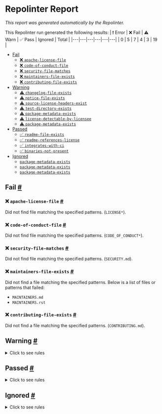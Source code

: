 # Repolinter Report

*This report was generated automatically by the Repolinter.*

This Repolinter run generated the following results:
| ❗  Error | ❌  Fail | ⚠️  Warn | ✅  Pass | Ignored | Total |
|---|---|---|---|---|---|
| 0 | 5 | 7 | 4 | 3 | 19 |

- [Fail](#user-content-fail)
  - [❌ `apache-license-file`](#user-content--apache-license-file)
  - [❌ `code-of-conduct-file`](#user-content--code-of-conduct-file)
  - [❌ `security-file-matches`](#user-content--security-file-matches)
  - [❌ `maintainers-file-exists`](#user-content--maintainers-file-exists)
  - [❌ `contributing-file-exists`](#user-content--contributing-file-exists)
- [Warning](#user-content-warning)
  - [⚠️ `changelog-file-exists`](#user-content--changelog-file-exists)
  - [⚠️ `notice-file-exists`](#user-content--notice-file-exists)
  - [⚠️ `source-license-headers-exist`](#user-content--source-license-headers-exist)
  - [⚠️ `test-directory-exists`](#user-content--test-directory-exists)
  - [⚠️ `package-metadata-exists`](#user-content--package-metadata-exists)
  - [⚠️ `license-detectable-by-licensee`](#user-content--license-detectable-by-licensee)
  - [⚠️ `package-metadata-exists`](#user-content--package-metadata-exists)
- [Passed](#user-content-passed)
  - [✅ `readme-file-exists`](#user-content--readme-file-exists)
  - [✅ `readme-references-license`](#user-content--readme-references-license)
  - [✅ `integrates-with-ci`](#user-content--integrates-with-ci)
  - [✅ `binaries-not-present`](#user-content--binaries-not-present)
- [Ignored](#user-content-ignored)
  - [`package-metadata-exists`](#user-content-package-metadata-exists)
  - [`package-metadata-exists`](#user-content-package-metadata-exists)
  - [`package-metadata-exists`](#user-content-package-metadata-exists)

## Fail <a href="#user-content-fail" id="fail">#</a>

### ❌ `apache-license-file` <a href="#user-content--apache-license-file" id="-apache-license-file">#</a>

Did not find file matching the specified patterns. (`LICENSE*`).

### ❌ `code-of-conduct-file` <a href="#user-content--code-of-conduct-file" id="-code-of-conduct-file">#</a>

Did not find file matching the specified patterns. (`CODE_OF_CONDUCT*`).

### ❌ `security-file-matches` <a href="#user-content--security-file-matches" id="-security-file-matches">#</a>

Did not find file matching the specified patterns. (`SECURITY.md`).

### ❌ `maintainers-file-exists` <a href="#user-content--maintainers-file-exists" id="-maintainers-file-exists">#</a>

Did not find a file matching the specified patterns. Below is a list of files or patterns that failed:

- `MAINTAINERS.md`
- `MAINTAINERS.rst`

### ❌ `contributing-file-exists` <a href="#user-content--contributing-file-exists" id="-contributing-file-exists">#</a>

Did not find a file matching the specified patterns. (`CONTRIBUTING.md`).


## Warning <a href="#user-content-warning" id="warning">#</a>

<details>
<summary>Click to see rules</summary>

### ⚠️ `changelog-file-exists` <a href="#user-content--changelog-file-exists" id="-changelog-file-exists">#</a>

Did not find a file matching the specified patterns. (`CHANGELOG.md`).

### ⚠️ `notice-file-exists` <a href="#user-content--notice-file-exists" id="-notice-file-exists">#</a>

Did not find a file matching the specified patterns. (`NOTICE*`).

### ⚠️ `source-license-headers-exist` <a href="#user-content--source-license-headers-exist" id="-source-license-headers-exist">#</a>

Below is a list of files or patterns that failed:

- `aries-mobile-tests/allure/projects/default/reports/1/app.js`: The first 7 lines do not contain the pattern(s): Copyright, License.
- `aries-mobile-tests/allure/projects/default/reports/2/app.js`: The first 7 lines do not contain the pattern(s): Copyright, License.
- `aries-mobile-tests/allure/projects/default/reports/3/app.js`: The first 7 lines do not contain the pattern(s): Copyright, License.
- `aries-mobile-tests/allure/projects/default/reports/latest/app.js`: The first 7 lines do not contain the pattern(s): Copyright, License.
- `aries-mobile-tests/allure/projects/default/reports/1/plugins/behaviors/index.js`: The first 7 lines do not contain the pattern(s): Copyright, License.
- `aries-mobile-tests/allure/projects/default/reports/1/plugins/packages/index.js`: The first 7 lines do not contain the pattern(s): Copyright, License.
- `aries-mobile-tests/allure/projects/default/reports/1/plugins/screen-diff/index.js`: The first 7 lines do not contain the pattern(s): Copyright, License.
- `aries-mobile-tests/allure/projects/default/reports/2/plugins/behaviors/index.js`: The first 7 lines do not contain the pattern(s): Copyright, License.
- `aries-mobile-tests/allure/projects/default/reports/2/plugins/packages/index.js`: The first 7 lines do not contain the pattern(s): Copyright, License.
- `aries-mobile-tests/allure/projects/default/reports/2/plugins/screen-diff/index.js`: The first 7 lines do not contain the pattern(s): Copyright, License.
- `aries-mobile-tests/allure/projects/default/reports/3/plugins/behaviors/index.js`: The first 7 lines do not contain the pattern(s): Copyright, License.
- `aries-mobile-tests/allure/projects/default/reports/3/plugins/packages/index.js`: The first 7 lines do not contain the pattern(s): Copyright, License.
- `aries-mobile-tests/allure/projects/default/reports/3/plugins/screen-diff/index.js`: The first 7 lines do not contain the pattern(s): Copyright, License.
- `aries-mobile-tests/allure/projects/default/reports/latest/plugins/behaviors/index.js`: The first 7 lines do not contain the pattern(s): Copyright, License.
- `aries-mobile-tests/allure/projects/default/reports/latest/plugins/packages/index.js`: The first 7 lines do not contain the pattern(s): Copyright, License.
- `aries-mobile-tests/allure/projects/default/reports/latest/plugins/screen-diff/index.js`: The first 7 lines do not contain the pattern(s): Copyright, License.

### ⚠️ `test-directory-exists` <a href="#user-content--test-directory-exists" id="-test-directory-exists">#</a>

Did not find a file matching the specified patterns. Below is a list of files or patterns that failed:

- `**/test*`
- `**/specs`
- `**/**_test.go`

### ⚠️ `package-metadata-exists` <a href="#user-content--package-metadata-exists" id="-package-metadata-exists">#</a>

Did not find a file matching the specified patterns. (`package.json`).

### ⚠️ `license-detectable-by-licensee` <a href="#user-content--license-detectable-by-licensee" id="-license-detectable-by-licensee">#</a>

Licensee did not identify a license for project.

### ⚠️ `package-metadata-exists` <a href="#user-content--package-metadata-exists" id="-package-metadata-exists">#</a>

Did not find a file matching the specified patterns. Below is a list of files or patterns that failed:

- `setup.py`
- `requirements.txt`

</details>

## Passed <a href="#user-content-passed" id="passed">#</a>

<details>
<summary>Click to see rules</summary>

### ✅ `readme-file-exists` <a href="#user-content--readme-file-exists" id="-readme-file-exists">#</a>

Found file (`README.md`).

### ✅ `readme-references-license` <a href="#user-content--readme-references-license" id="-readme-references-license">#</a>

Contains license (`README.md`).

### ✅ `integrates-with-ci` <a href="#user-content--integrates-with-ci" id="-integrates-with-ci">#</a>

Found file (`.github/workflows/main.yml`).

### ✅ `binaries-not-present` <a href="#user-content--binaries-not-present" id="-binaries-not-present">#</a>

Excluded file type doesn't exist. (`**/*.exe,**/*.dll,!**/node_modules/**`).

</details>

## Ignored <a href="#user-content-ignored" id="ignored">#</a>

<details>
<summary>Click to see rules</summary>

### `package-metadata-exists` <a href="#user-content-package-metadata-exists" id="package-metadata-exists">#</a>

This rule was ignored for the following reason: ignored due to unsatisfied condition(s): "language=go"

### `package-metadata-exists` <a href="#user-content-package-metadata-exists" id="package-metadata-exists">#</a>

This rule was ignored for the following reason: ignored due to unsatisfied condition(s): "language=ruby"

### `package-metadata-exists` <a href="#user-content-package-metadata-exists" id="package-metadata-exists">#</a>

This rule was ignored for the following reason: ignored due to unsatisfied condition(s): "language=java"

</details>

